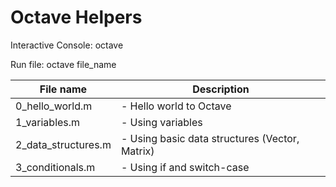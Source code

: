 # Octave Helpers

Interactive Console:
octave


Run file:
octave file_name

| File name        		| Description 												   |
| --------------------- |------------------------------------------------------------- |
| 0_hello_world.m 		| - Hello world to Octave |
| 1_variables.m 		| - Using variables |
| 2_data_structures.m	| - Using basic data structures (Vector, Matrix) |
| 3_conditionals.m		| - Using if and switch-case |